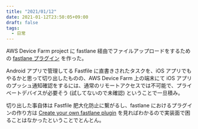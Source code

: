 ```yaml
---
title: "2021/01/12"
date: 2021-01-12T23:50:05+09:00
draft: false
tags: 
  - 日常
---
```


AWS Device Farm project に fastlane 経由でファイルアップロードをするための [fastlane プラグイン](https://github.com/mataku/fastlane-plugin-aws_device_farm_upload) を作った。

Android アプリで管理してる Fastfile に直書きされたタスクを、iOS アプリでもやるかと思って切り出したものの、AWS Device Farm 上の端末にて iOS アプリのプッシュ通知確認をするには、通常のリモートアクセスでは不可能で、プライベートデバイスが必要そう (試してないので未確認) ということで一旦積み。

切り出した事自体は Fastfile 肥大化防止に繋がるし、fastlane におけるプラグインの作り方は [Create your own fastlane plugin](https://docs.fastlane.tools/plugins/create-plugin/) を見ればわかるので実装面で困ることはなかったということでとんとん。
